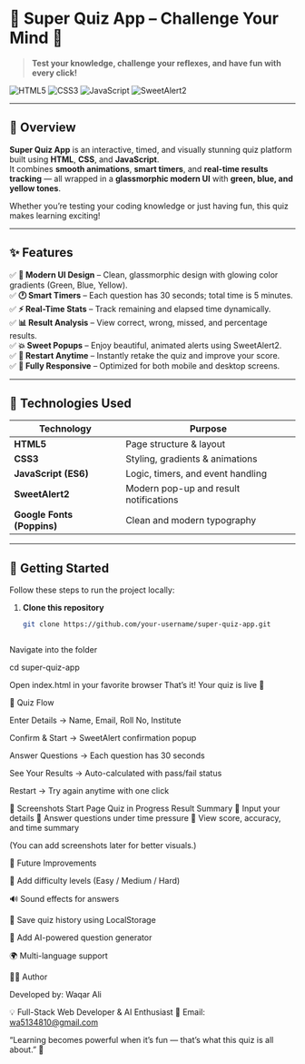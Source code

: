 # 🌟 Super Quiz App – Challenge Your Mind 🧠

> **Test your knowledge, challenge your reflexes, and have fun with every click!**

![HTML5](https://img.shields.io/badge/HTML5-orange?style=for-the-badge&logo=html5)
![CSS3](https://img.shields.io/badge/CSS3-blue?style=for-the-badge&logo=css3)
![JavaScript](https://img.shields.io/badge/JavaScript-yellow?style=for-the-badge&logo=javascript)
![SweetAlert2](https://img.shields.io/badge/SweetAlert2-green?style=for-the-badge)

---

## 🎯 Overview

**Super Quiz App** is an interactive, timed, and visually stunning quiz platform built using **HTML**, **CSS**, and **JavaScript**.  
It combines **smooth animations**, **smart timers**, and **real-time results tracking** — all wrapped in a **glassmorphic modern UI** with **green, blue, and yellow tones**.

Whether you’re testing your coding knowledge or just having fun, this quiz makes learning exciting!

---

## ✨ Features

✅ **🎨 Modern UI Design** – Clean, glassmorphic design with glowing color gradients (Green, Blue, Yellow).  
✅ **🕐 Smart Timers** – Each question has 30 seconds; total time is 5 minutes.  
✅ **⚡ Real-Time Stats** – Track remaining and elapsed time dynamically.  
✅ **📊 Result Analysis** – View correct, wrong, missed, and percentage results.  
✅ **💥 Sweet Popups** – Enjoy beautiful, animated alerts using SweetAlert2.  
✅ **🔁 Restart Anytime** – Instantly retake the quiz and improve your score.  
✅ **📱 Fully Responsive** – Optimized for both mobile and desktop screens.

---

## 🧩 Technologies Used

| Technology | Purpose |
|-------------|----------|
| **HTML5** | Page structure & layout |
| **CSS3** | Styling, gradients & animations |
| **JavaScript (ES6)** | Logic, timers, and event handling |
| **SweetAlert2** | Modern pop-up and result notifications |
| **Google Fonts (Poppins)** | Clean and modern typography |

---

## 🚀 Getting Started

Follow these steps to run the project locally:

1. **Clone this repository**
   ```bash
   git clone https://github.com/your-username/super-quiz-app.git



Navigate into the folder

cd super-quiz-app


Open index.html in your favorite browser
That’s it! Your quiz is live 🎉

🧠 Quiz Flow

Enter Details → Name, Email, Roll No, Institute

Confirm & Start → SweetAlert confirmation popup

Answer Questions → Each question has 30 seconds

See Your Results → Auto-calculated with pass/fail status

Restart → Try again anytime with one click

📸 Screenshots
Start Page	Quiz in Progress	Result Summary
🧾 Input your details	🧩 Answer questions under time pressure	🏁 View score, accuracy, and time summary

(You can add screenshots later for better visuals.)

🧭 Future Improvements

🔢 Add difficulty levels (Easy / Medium / Hard)

🔊 Sound effects for answers

💾 Save quiz history using LocalStorage

🧠 Add AI-powered question generator

🌍 Multi-language support

👨‍💻 Author

Developed by: Waqar Ali

💡 Full-Stack Web Developer & AI Enthusiast
📧 Email: wa5134810@gmail.com

“Learning becomes powerful when it’s fun — that’s what this quiz is all about.” 🌈
